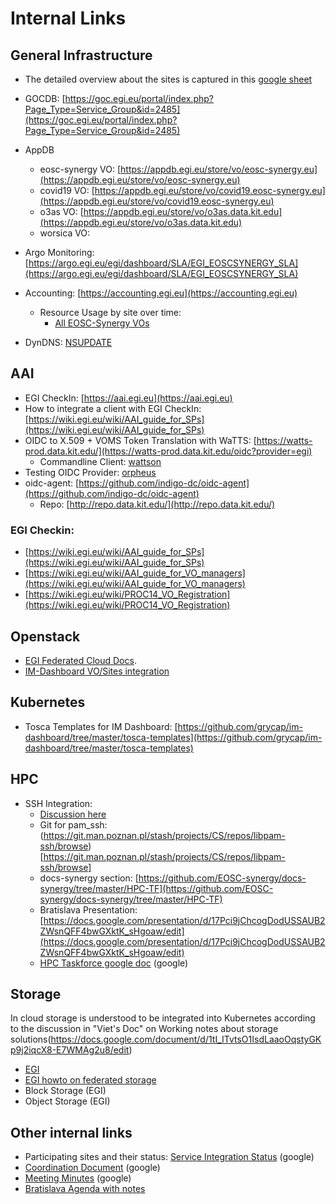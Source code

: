 # Internal Links

## General Infrastructure

- The detailed overview about the sites is captured in this [google sheet](https://docs.google.com/spreadsheets/d/1OKXNeIDKuM2Pojkpv4_jpJkzLTC6_0B4j_3IHLd20xY/edit)
- GOCDB: [https://goc.egi.eu/portal/index.php?Page_Type=Service_Group&id=2485](https://goc.egi.eu/portal/index.php?Page_Type=Service_Group&id=2485)
- AppDB
    - eosc-synergy VO:  [https://appdb.egi.eu/store/vo/eosc-synergy.eu](https://appdb.egi.eu/store/vo/eosc-synergy.eu)
    - covid19 VO: [https://appdb.egi.eu/store/vo/covid19.eosc-synergy.eu](https://appdb.egi.eu/store/vo/covid19.eosc-synergy.eu)
    - o3as VO: [https://appdb.egi.eu/store/vo/o3as.data.kit.edu](https://appdb.egi.eu/store/vo/o3as.data.kit.edu)
    - worsica VO: 
- Argo Monitoring: [https://argo.egi.eu/egi/dashboard/SLA/EGI_EOSCSYNERGY_SLA](https://argo.egi.eu/egi/dashboard/SLA/EGI_EOSCSYNERGY_SLA)
- Accounting: [https://accounting.egi.eu](https://accounting.egi.eu)
    - Resource Usage by site over time:
        - [All EOSC-Synergy VOs](https://accounting.egi.eu/cloud/vm_num/SITE/DATE/2019/4/2021/01/custom-covid19.eosc-synergy.eu,eosc-synergy.eu,o3as.data.kit.edu,worsica.vo.incd.pt/onlyinfrajobs/)

- DynDNS: [NSUPDATE](https://nsupdate.fedcloud.eu)
	
## AAI

- EGI CheckIn: [https://aai.egi.eu](https://aai.egi.eu)
- How to integrate a client with EGI CheckIn: [https://wiki.egi.eu/wiki/AAI_guide_for_SPs](https://wiki.egi.eu/wiki/AAI_guide_for_SPs)
- OIDC to X.509 + VOMS Token Translation with WaTTS: [https://watts-prod.data.kit.edu/](https://watts-prod.data.kit.edu/oidc?provider=egi)
    - Commandline Client: [wattson](https://github.com/watts-kit/wattson)
- Testing OIDC Provider: [orpheus](https://orpheus.data.kit.edu/)
- oidc-agent: [https://github.com/indigo-dc/oidc-agent](https://github.com/indigo-dc/oidc-agent)
    - Repo: [http://repo.data.kit.edu/](http://repo.data.kit.edu/)

### EGI Checkin:
- [https://wiki.egi.eu/wiki/AAI_guide_for_SPs](https://wiki.egi.eu/wiki/AAI_guide_for_SPs)
- [https://wiki.egi.eu/wiki/AAI_guide_for_VO_managers](https://wiki.egi.eu/wiki/AAI_guide_for_VO_managers)
- [https://wiki.egi.eu/wiki/PROC14_VO_Registration](https://wiki.egi.eu/wiki/PROC14_VO_Registration)


## Openstack

- [EGI Federated Cloud Docs](https://egi-federated-cloud-integration.readthedocs.io/).
- [IM-Dashboard VO/Sites integration](https://github.com/grycap/im-dashboard/blob/master/sites.json)

## Kubernetes

- Tosca Templates for IM Dashboard: [https://github.com/grycap/im-dashboard/tree/master/tosca-templates](https://github.com/grycap/im-dashboard/tree/master/tosca-templates)

## HPC

- SSH Integration:
    - [Discussion here](https://docs.google.com/document/d/10G_Z4J51xMW52xwVlvCwwb06X-xSp-mnj12sZ3bUb_c/edit#)
    - Git for pam_ssh: (https://git.man.poznan.pl/stash/projects/CS/repos/libpam-ssh/browse)[https://git.man.poznan.pl/stash/projects/CS/repos/libpam-ssh/browse]
    - docs-synergy section: [https://github.com/EOSC-synergy/docs-synergy/tree/master/HPC-TF](https://github.com/EOSC-synergy/docs-synergy/tree/master/HPC-TF)
    - Bratislava Presentation: [https://docs.google.com/presentation/d/17Pci9jChcogDodUSSAUB2ZWsnQFF4bwGXktK_sHgoaw/edit](https://docs.google.com/presentation/d/17Pci9jChcogDodUSSAUB2ZWsnQFF4bwGXktK_sHgoaw/edit)
    - [HPC Taskforce google doc](https://docs.google.com/document/d/1-b_wAUTJYSo9XlWctMTfuhNqHGrop6y5EtOl9lACWz0/edit) (google)

## Storage

In cloud storage is understood to be integrated into Kubernetes according
to the discussion in "Viet's Doc" on Working notes about storage
solutions(https://docs.google.com/document/d/1tI_ITvtsO1IsdLaaoOqstyGKp9j2iqcX8-E7WMAg2u8/edit)

- [EGI](https://egi-federated-cloud.readthedocs.io/en/latest/storage.html)
- [EGI howto on federated storage](https://wiki.egi.eu/wiki/HOWTO09_How_to_use_Federated_Cloud_Storage)
- Block Storage (EGI)
- Object Storage (EGI)


## Other internal links


- Participating sites and their status: [Service Integration Status](https://docs.google.com/spreadsheets/d/1OKXNeIDKuM2Pojkpv4_jpJkzLTC6_0B4j_3IHLd20xY/edit) (google)
- [Coordination Document](https://docs.google.com/spreadsheets/d/1ZCGXjt6x3eZ3V4TnmyysfBZoRMl4hBK2urpZhoYpNyQ/edit) (google)
- [Meeting Minutes](https://docs.google.com/document/d/1kuCBaNSBlX7_hK9f-2OyVgZfGkcUuXnvjV_L-C7IejI/edit) (google)
- [Bratislava Agenda with notes](https://docs.google.com/document/d/1CcRU2ZI9nhq4qNSBhh9XgYStbVOmi5fNm4shOfd9ddU/edit#heading=h.qfjbxg22fl3g)


